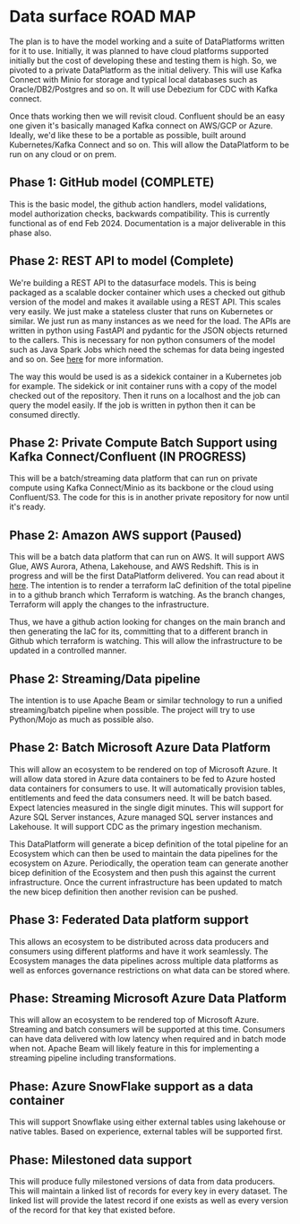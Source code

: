 # Data surface ROAD MAP

The plan is to have the model working and a suite of DataPlatforms written for it to use. Initially, it was planned to have cloud platforms supported initially but the cost of developing these and testing them is high. So, we pivoted to a private DataPlatform as the initial delivery. This will use Kafka Connect with Minio for storage and typical local databases such as Oracle/DB2/Postgres and so on. It will use Debezium for CDC with Kafka connect.

Once thats working then we will revisit cloud. Confluent should be an easy one given it's basically managed Kafka connect on AWS/GCP or Azure. Ideally, we'd like these to be a portable as possible, built around Kubernetes/Kafka Connect and so on. This will allow the DataPlatform to be run on any cloud or on prem.

## Phase 1: GitHub model **(COMPLETE)**

This is the basic model, the github action handlers, model validations, model authorization checks, backwards compatibility. This is currently functional as of end Feb 2024. Documentation is a major deliverable in this phase also.

## Phase 2: REST API to model (Complete)

We're building a REST API to the datasurface models. This is being packaged as a scalable docker container which uses a checked out github version of the model and makes it available using a REST API. This scales very easily. We just make a stateless cluster that runs on Kubernetes or similar. We just run as many instances as we need for the load. The APIs are written in python using FastAPI and pydantic for the JSON objects returned to the callers. This is necessary for non python consumers of the model such as Java Spark Jobs which need the schemas for data being ingested and so on. See [here](docs/REST_API.md) for more information.

The way this would be used is as a sidekick container in a Kubernetes job for example. The sidekick or init container runs with a copy of the model checked out of the repository. Then it runs on a localhost and the job can query the model easily. If the job is written in python then it can be consumed directly.

## Phase 2: Private Compute Batch Support using Kafka Connect/Confluent (IN PROGRESS)

This will be a batch/streaming data platform that can run on private compute using Kafka Connect/Minio as its backbone or the cloud using Confluent/S3. The code for this is in another private repository for now until it's ready.

## Phase 2: Amazon AWS support (Paused)

This will be a batch data platform that can run on AWS. It will support AWS Glue, AWS Aurora, Athena, Lakehouse, and AWS Redshift. This is in progress and will be the first DataPlatform delivered. You can read about it [here](docs/aws/design.md). The intention is to render a terraform IaC definition of the total pipeline in to a github branch which Terraform is watching. As the branch changes, Terraform will apply the changes to the infrastructure.

Thus, we have a github action looking for changes on the main branch and then generating the IaC for its, committing that to a different branch in Github which terraform is watching. This will allow the infrastructure to be updated in a controlled manner.

## Phase 2: Streaming/Data pipeline

The intention is to use Apache Beam or similar technology to run a unified streaming/batch pipeline when possible. The project will try to use Python/Mojo as much as possible also.

## Phase 2:  Batch Microsoft Azure Data Platform

This will allow an ecosystem to be rendered on top of Microsoft Azure. It will allow data stored in Azure data containers to be fed to Azure hosted data containers for consumers to use. It will automatically provision tables, entitlements and feed the data consumers need. It will be batch based. Expect latencies measured in the single digit minutes. This will support for Azure SQL Server instances, Azure managed SQL server instances and Lakehouse. It will support CDC as the primary ingestion mechanism.

This DataPlatform will generate a bicep definition of the total pipeline for an Ecosystem which can then be used to maintain the data pipelines for the ecosystem on Azure. Periodically, the operation team can generate another bicep definition of the Ecosystem and then push this against the current infrastructure. Once the current infrastructure has been updated to match the new bicep definition then another revision can be pushed.

## Phase 3: Federated Data platform support

This allows an ecosystem to be distributed across data producers and consumers using different platforms and have it work seamlessly. The Ecosystem manages the data pipelines across multiple data platforms as well as enforces governance restrictions on what data can be stored where.

## Phase: Streaming Microsoft Azure Data Platform

This will allow an ecosystem to be rendered top of Microsoft Azure. Streaming and batch consumers will be supported at this time. Consumers can have data delivered with low latency when required and in batch mode when not. Apache Beam will likely feature in this for implementing a streaming pipeline including transformations.

## Phase: Azure SnowFlake support as a data container

This will support Snowflake using either external tables using lakehouse or native tables. Based on experience, external tables will be supported first.

## Phase: Milestoned data support

This will produce fully milestoned versions of data from data producers. This will maintain a linked list of records for every key in every dataset. The linked list will provide the latest record if one exists as well as every version of the record for that key that existed before.
